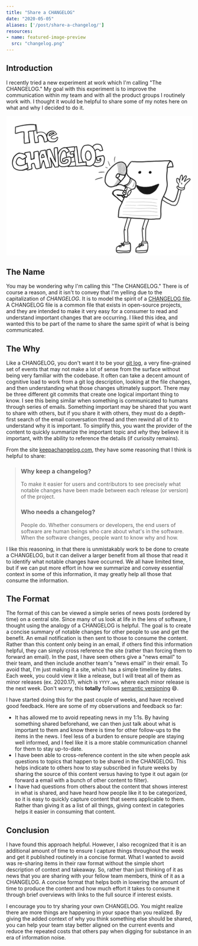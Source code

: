 ```yaml
---
title: "Share a CHANGELOG" 
date: "2020-05-05"
aliases: ['/post/share-a-changelog/']
resources:
- name: featured-image-preview
  src: "changelog.png"
---
```


## Introduction

I recently tried a new experiment at work which I'm calling "The CHANGELOG." My goal with this experiment is to improve the communication within my team and with all the product groups I routinely work with. I thought it would be helpful to share some of my notes here on what and why I decided to do it.

![](changelog.png)

## The Name

You may be wondering why I'm calling this "The CHANGELOG." There is of course a reason, and it isn't to convey that I'm yelling due to the capitalization of _CHANGELOG_. It is to model the spirit of a [CHANGELOG file](https://en.wikipedia.org/wiki/Changelog). A CHANGELOG file is a common file that exists in open-source projects, and they are intended to make it very easy for a consumer to read and understand important changes that are occurring. I liked this idea, and wanted this to be part of the name to share the same spirit of what is being communicated.

## The Why

Like a CHANGELOG, you don't want it to be your [git log](https://git-scm.com/book/en/v2/Git-Basics-Viewing-the-Commit-History), a very fine-grained set of events that may not make a lot of sense from the surface without being very familiar with the codebase. It often can take a decent amount of cognitive load to work from a git log description, looking at the file changes, and then understanding what those changes ultimately support. There may be three different git commits that create one logical important thing to know. I see this being similar when something is communicated to humans through series of emails. Something important may be shared that you want to share with others, but if you share it with others, they must do a depth-first search of the email conversation thread and then rewind all of it to understand why it is important. To simplify this, you want the provider of the content to quickly summarize the important topic and _why_ they believe it is important, with the ability to reference the details (if curiosity remains).

From the site [keepachangelog.com](https://keepachangelog.com/en/1.0.0/), they have some reasoning that I think is helpful to share:

> ### Why keep a changelog?
> 
> To make it easier for users and contributors to see precisely what notable changes have been made between each release (or version) of the project.
>
> ### Who needs a changelog?
> 
> People do. Whether consumers or developers, the end users of software are human beings who care about what's in the software. When the software changes, people want to know why and how.

I like this reasoning, in that there is unmistakably work to be done to create a CHANGELOG, but it can deliver a larger benefit from all those that read it to identify what notable changes have occurred. We all have limited time, but if we can put more effort in how we summarize and convey essential context in some of this information, it may greatly help all those that consume the information.

## The Format

The format of this can be viewed a simple series of news posts (ordered by time) on a central site. Since many of us look at life in the lens of software, I thought using the analogy of a CHANGELOG is helpful. The goal is to create a concise summary of notable changes for other people to use and get the benefit. An email notification is then sent to those to consume the content. Rather than this content only being in an email, if others find this information helpful, they can simply cross reference the site (rather than forcing them to forward an email). In the past, I have seen others give a "news email" to their team, and then include another team's "news email" in their email. To avoid that, I'm just making it a site, which has a simple timeline by dates. Each week, you could view it like a release, but I will treat all of them as minor releases (ex. 2020.17), which is `YYYY.ww`, where each minor release is the next week. Don't worry, this **totally** follows [semantic versioning](https://semver.org/) 😄.

I have started doing this for the past couple of weeks, and have received good feedback. Here are some of my observations and feedback so far:

* It has allowed me to avoid repeating news in my 1:1s. By having something shared beforehand, we can then just talk about what is important to them and know there is time for other follow-ups to the items in the news. I feel less of a burden to ensure people are staying well informed, and I feel like it is a more stable communication channel for them to stay up-to-date.
* I have been able to cross-reference content in the site when people ask questions to topics that happen to be shared in the CHANGELOG. This helps indicate to others how to stay subscribed in future weeks by sharing the source of this content versus having to type it out again (or forward a email with a bunch of other content to filter).
* I have had questions from others about the content that shows interest in what is shared, and have heard how people like it to be categorized, so it is easy to quickly capture content that seems applicable to them. Rather than giving it as a list of all things, giving context in categories helps it easier in consuming that content.

## Conclusion

I have found this approach helpful. However, I also recognized that it is an additional amount of time to ensure I capture things throughout the week and get it published routinely in a concise format. What I wanted to avoid was re-sharing items in their raw format without the simple short description of context and takeaway. So, rather than just thinking of it as news that you are sharing with your fellow team members, think of it as a CHANGELOG. A concise format that helps both in lowering the amount of time to produce the content and how much effort it takes to consume it through brief overviews with links to the full source if interest exists.

I encourage you to try sharing your own CHANGELOG. You might realize there are more things are happening in your space than you realized. By giving the added context of why you think something else should be shared, you can help your team stay better aligned on the current events and reduce the repeated costs that others pay when digging for substance in an era of information noise.